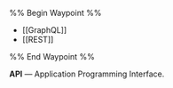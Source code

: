 %% Begin Waypoint %%
- [[GraphQL]]
- [[REST]]

%% End Waypoint %%

**API** — Application Programming Interface.
